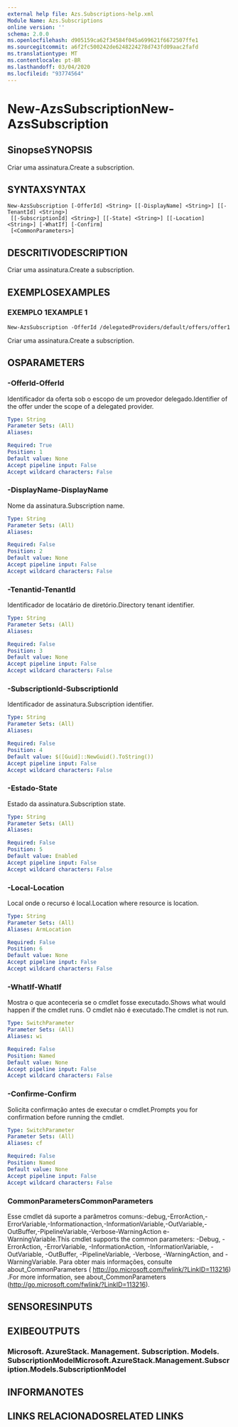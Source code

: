 ```yaml
---
external help file: Azs.Subscriptions-help.xml
Module Name: Azs.Subscriptions
online version: ''
schema: 2.0.0
ms.openlocfilehash: d905159ca62f34584f045a699621f6672507ffe1
ms.sourcegitcommit: a6f2fc500242de6248224278d743fd09aac2fafd
ms.translationtype: MT
ms.contentlocale: pt-BR
ms.lasthandoff: 03/04/2020
ms.locfileid: "93774564"
---
```

# <span data-ttu-id="28e8b-101">New-AzsSubscription</span><span class="sxs-lookup"><span data-stu-id="28e8b-101">New-AzsSubscription</span></span>

## <span data-ttu-id="28e8b-102">Sinopse</span><span class="sxs-lookup"><span data-stu-id="28e8b-102">SYNOPSIS</span></span>
<span data-ttu-id="28e8b-103">Criar uma assinatura.</span><span class="sxs-lookup"><span data-stu-id="28e8b-103">Create a subscription.</span></span>

## <span data-ttu-id="28e8b-104">SYNTAX</span><span class="sxs-lookup"><span data-stu-id="28e8b-104">SYNTAX</span></span>

```
New-AzsSubscription [-OfferId] <String> [[-DisplayName] <String>] [[-TenantId] <String>]
 [[-SubscriptionId] <String>] [[-State] <String>] [[-Location] <String>] [-WhatIf] [-Confirm]
 [<CommonParameters>]
```

## <span data-ttu-id="28e8b-105">DESCRITIVO</span><span class="sxs-lookup"><span data-stu-id="28e8b-105">DESCRIPTION</span></span>
<span data-ttu-id="28e8b-106">Criar uma assinatura.</span><span class="sxs-lookup"><span data-stu-id="28e8b-106">Create a subscription.</span></span>

## <span data-ttu-id="28e8b-107">EXEMPLOS</span><span class="sxs-lookup"><span data-stu-id="28e8b-107">EXAMPLES</span></span>

### <span data-ttu-id="28e8b-108">EXEMPLO 1</span><span class="sxs-lookup"><span data-stu-id="28e8b-108">EXAMPLE 1</span></span>
```
New-AzsSubscription -OfferId /delegatedProviders/default/offers/offer1
```

<span data-ttu-id="28e8b-109">Criar uma assinatura.</span><span class="sxs-lookup"><span data-stu-id="28e8b-109">Create a subscription.</span></span>

## <span data-ttu-id="28e8b-110">OS</span><span class="sxs-lookup"><span data-stu-id="28e8b-110">PARAMETERS</span></span>

### <span data-ttu-id="28e8b-111">-OfferId</span><span class="sxs-lookup"><span data-stu-id="28e8b-111">-OfferId</span></span>
<span data-ttu-id="28e8b-112">Identificador da oferta sob o escopo de um provedor delegado.</span><span class="sxs-lookup"><span data-stu-id="28e8b-112">Identifier of the offer under the scope of a delegated provider.</span></span>

```yaml
Type: String
Parameter Sets: (All)
Aliases:

Required: True
Position: 1
Default value: None
Accept pipeline input: False
Accept wildcard characters: False
```

### <span data-ttu-id="28e8b-113">-DisplayName</span><span class="sxs-lookup"><span data-stu-id="28e8b-113">-DisplayName</span></span>
<span data-ttu-id="28e8b-114">Nome da assinatura.</span><span class="sxs-lookup"><span data-stu-id="28e8b-114">Subscription name.</span></span>

```yaml
Type: String
Parameter Sets: (All)
Aliases:

Required: False
Position: 2
Default value: None
Accept pipeline input: False
Accept wildcard characters: False
```

### <span data-ttu-id="28e8b-115">-Tenantid</span><span class="sxs-lookup"><span data-stu-id="28e8b-115">-TenantId</span></span>
<span data-ttu-id="28e8b-116">Identificador de locatário de diretório.</span><span class="sxs-lookup"><span data-stu-id="28e8b-116">Directory tenant identifier.</span></span>

```yaml
Type: String
Parameter Sets: (All)
Aliases:

Required: False
Position: 3
Default value: None
Accept pipeline input: False
Accept wildcard characters: False
```

### <span data-ttu-id="28e8b-117">-SubscriptionId</span><span class="sxs-lookup"><span data-stu-id="28e8b-117">-SubscriptionId</span></span>
<span data-ttu-id="28e8b-118">Identificador de assinatura.</span><span class="sxs-lookup"><span data-stu-id="28e8b-118">Subscription identifier.</span></span>

```yaml
Type: String
Parameter Sets: (All)
Aliases:

Required: False
Position: 4
Default value: $([Guid]::NewGuid().ToString())
Accept pipeline input: False
Accept wildcard characters: False
```

### <span data-ttu-id="28e8b-119">-Estado</span><span class="sxs-lookup"><span data-stu-id="28e8b-119">-State</span></span>
<span data-ttu-id="28e8b-120">Estado da assinatura.</span><span class="sxs-lookup"><span data-stu-id="28e8b-120">Subscription state.</span></span>

```yaml
Type: String
Parameter Sets: (All)
Aliases:

Required: False
Position: 5
Default value: Enabled
Accept pipeline input: False
Accept wildcard characters: False
```

### <span data-ttu-id="28e8b-121">-Local</span><span class="sxs-lookup"><span data-stu-id="28e8b-121">-Location</span></span>
<span data-ttu-id="28e8b-122">Local onde o recurso é local.</span><span class="sxs-lookup"><span data-stu-id="28e8b-122">Location where resource is location.</span></span>

```yaml
Type: String
Parameter Sets: (All)
Aliases: ArmLocation

Required: False
Position: 6
Default value: None
Accept pipeline input: False
Accept wildcard characters: False
```

### <span data-ttu-id="28e8b-123">-WhatIf</span><span class="sxs-lookup"><span data-stu-id="28e8b-123">-WhatIf</span></span>
<span data-ttu-id="28e8b-124">Mostra o que aconteceria se o cmdlet fosse executado.</span><span class="sxs-lookup"><span data-stu-id="28e8b-124">Shows what would happen if the cmdlet runs.</span></span>
<span data-ttu-id="28e8b-125">O cmdlet não é executado.</span><span class="sxs-lookup"><span data-stu-id="28e8b-125">The cmdlet is not run.</span></span>

```yaml
Type: SwitchParameter
Parameter Sets: (All)
Aliases: wi

Required: False
Position: Named
Default value: None
Accept pipeline input: False
Accept wildcard characters: False
```

### <span data-ttu-id="28e8b-126">-Confirme</span><span class="sxs-lookup"><span data-stu-id="28e8b-126">-Confirm</span></span>
<span data-ttu-id="28e8b-127">Solicita confirmação antes de executar o cmdlet.</span><span class="sxs-lookup"><span data-stu-id="28e8b-127">Prompts you for confirmation before running the cmdlet.</span></span>

```yaml
Type: SwitchParameter
Parameter Sets: (All)
Aliases: cf

Required: False
Position: Named
Default value: None
Accept pipeline input: False
Accept wildcard characters: False
```

### <span data-ttu-id="28e8b-128">CommonParameters</span><span class="sxs-lookup"><span data-stu-id="28e8b-128">CommonParameters</span></span>
<span data-ttu-id="28e8b-129">Esse cmdlet dá suporte a parâmetros comuns:-debug,-ErrorAction,-ErrorVariable,-Informationaction,-InformationVariable,-OutVariable,-OutBuffer,-PipelineVariable,-Verbose-WarningAction e-WarningVariable.</span><span class="sxs-lookup"><span data-stu-id="28e8b-129">This cmdlet supports the common parameters: -Debug, -ErrorAction, -ErrorVariable, -InformationAction, -InformationVariable, -OutVariable, -OutBuffer, -PipelineVariable, -Verbose, -WarningAction, and -WarningVariable.</span></span> <span data-ttu-id="28e8b-130">Para obter mais informações, consulte about_CommonParameters ( http://go.microsoft.com/fwlink/?LinkID=113216) .</span><span class="sxs-lookup"><span data-stu-id="28e8b-130">For more information, see about_CommonParameters (http://go.microsoft.com/fwlink/?LinkID=113216).</span></span>

## <span data-ttu-id="28e8b-131">SENSORES</span><span class="sxs-lookup"><span data-stu-id="28e8b-131">INPUTS</span></span>

## <span data-ttu-id="28e8b-132">EXIBE</span><span class="sxs-lookup"><span data-stu-id="28e8b-132">OUTPUTS</span></span>

### <span data-ttu-id="28e8b-133">Microsoft. AzureStack. Management. Subscription. Models. SubscriptionModel</span><span class="sxs-lookup"><span data-stu-id="28e8b-133">Microsoft.AzureStack.Management.Subscription.Models.SubscriptionModel</span></span>

## <span data-ttu-id="28e8b-134">INFORMA</span><span class="sxs-lookup"><span data-stu-id="28e8b-134">NOTES</span></span>

## <span data-ttu-id="28e8b-135">LINKS RELACIONADOS</span><span class="sxs-lookup"><span data-stu-id="28e8b-135">RELATED LINKS</span></span>
